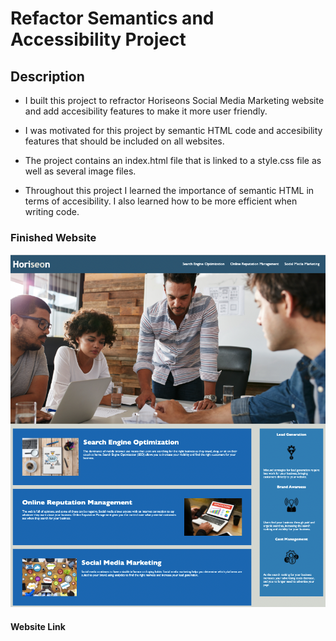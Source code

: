 # Refactor Semantics and Accessibility Project

## Description 

- I built this project to refractor Horiseons Social Media Marketing website and add accesibility features to make it more user friendly.

- I was motivated for this project by semantic HTML code and accesibility features that should be included on all websites. 

- The project contains an index.html file that is linked to a style.css file as well as several image files.

- Throughout this project I learned the importance of semantic HTML in terms of accesibility. I also learned how to be more efficient when writing code. 

### Finished Website

![Finished Website](/assets/images/finished-website.png)

#### Website Link 


